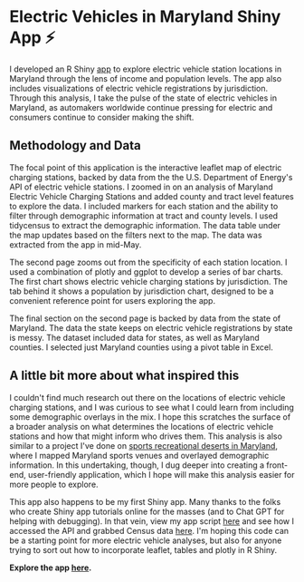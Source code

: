 # Electric Vehicles in Maryland Shiny App ⚡

I developed an R Shiny [app](https://rinatorch.shinyapps.io/evs-in-md/) to explore electric vehicle station locations in Maryland through the lens of income and population levels. The app also includes visualizations of electric vehicle registrations by jurisdiction. Through this analysis, I take the pulse of the state of electric vehicles in Maryland, as automakers worldwide continue pressing for electric and consumers continue to consider making the shift.

## Methodology and Data

The focal point of this application is the interactive leaflet map of electric charging stations, backed by data from the the U.S. Department of Energy's API of electric vehicle stations. I zoomed in on an analysis of Maryland Electric Vehicle Charging Stations and added county and tract level features to explore the data. I included markers for each station and the ability to filter through demographic information at tract and county levels. I used tidycensus to extract the demographic information. The data table under the map updates based on the filters next to the map. The data was extracted from the app in mid-May.

The second page zooms out from the specificity of each station location. I used a combination of plotly and ggplot to develop a series of bar charts. The first chart shows electric vehicle charging stations by jurisdiction. The tab behind it shows a population by jurisdiction chart, designed to be a convenient reference point for users exploring the app.

The final section on the second page is backed by data from the state of Maryland. The data the state keeps on electric vehicle registrations by state is messy. The dataset included data for states, as well as Maryland counties. I selected just Maryland counties using a pivot table in Excel. 

## A little bit more about what inspired this

I couldn't find much research out there on the locations of electric vehicle charging stations, and I was curious to see what I could learn from including some demographic overlays in the mix. I hope this scratches the surface of a broader analysis on what determines the locations of electric vehicle stations and how that might inform who drives them. This analysis is also similar to a project I've done on [sports recreational deserts in Maryland](https://github.com/rinatorch/jour479x_fall_2022/blob/main/presentations/presentation2_new.Rmd), where I mapped Maryland sports venues and overlayed demographic information. In this undertaking, though, I dug deeper into creating a front-end, user-friendly application, which I hope will make this analysis easier for more people to explore. 

This app also happens to be my first Shiny app. Many thanks to the folks who create Shiny app tutorials online for the masses (and to Chat GPT for helping with debugging). In that vein, view my app script [here](https://github.com/rinatorch/ev_shiny_app/blob/main-branch/first_shiny_app/app_layout.r) and see how I accessed the API and grabbed Census data [here](https://github.com/rinatorch/ev_shiny_app/blob/main-branch/first_shiny_app/evs-in-md.rmd). I'm hoping this code can be a starting point for more electric vehicle analyses, but also for anyone trying to sort out how to incorporate leaflet, tables and plotly in R Shiny.

**Explore the app [here](https://rinatorch.shinyapps.io/evs-in-md/).** 


